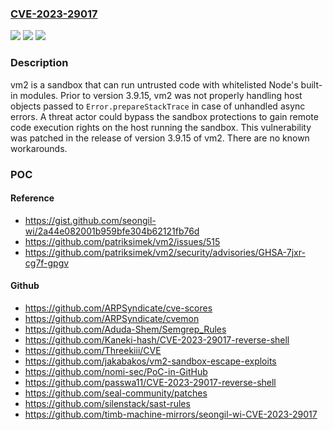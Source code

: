 ### [CVE-2023-29017](https://cve.mitre.org/cgi-bin/cvename.cgi?name=CVE-2023-29017)
![](https://img.shields.io/static/v1?label=Product&message=vm2&color=blue)
![](https://img.shields.io/static/v1?label=Version&message=%3D%20%3C%203.9.15%20&color=brighgreen)
![](https://img.shields.io/static/v1?label=Vulnerability&message=CWE-913%3A%20Improper%20Control%20of%20Dynamically-Managed%20Code%20Resources&color=brighgreen)

### Description

vm2 is a sandbox that can run untrusted code with whitelisted Node's built-in modules. Prior to version 3.9.15, vm2 was not properly handling host objects passed to `Error.prepareStackTrace` in case of unhandled async errors. A threat actor could bypass the sandbox protections to gain remote code execution rights on the host running the sandbox. This vulnerability was patched in the release of version 3.9.15 of vm2. There are no known workarounds.

### POC

#### Reference
- https://gist.github.com/seongil-wi/2a44e082001b959bfe304b62121fb76d
- https://github.com/patriksimek/vm2/issues/515
- https://github.com/patriksimek/vm2/security/advisories/GHSA-7jxr-cg7f-gpgv

#### Github
- https://github.com/ARPSyndicate/cve-scores
- https://github.com/ARPSyndicate/cvemon
- https://github.com/Aduda-Shem/Semgrep_Rules
- https://github.com/Kaneki-hash/CVE-2023-29017-reverse-shell
- https://github.com/Threekiii/CVE
- https://github.com/jakabakos/vm2-sandbox-escape-exploits
- https://github.com/nomi-sec/PoC-in-GitHub
- https://github.com/passwa11/CVE-2023-29017-reverse-shell
- https://github.com/seal-community/patches
- https://github.com/silenstack/sast-rules
- https://github.com/timb-machine-mirrors/seongil-wi-CVE-2023-29017

